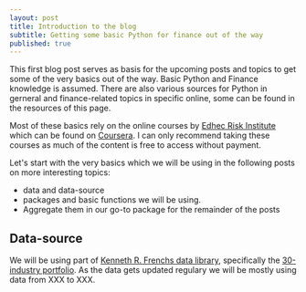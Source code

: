```yaml
---
layout: post
title: Introduction to the blog
subtitle: Getting some basic Python for finance out of the way
published: true
---
```


This first blog post serves as basis for the upcoming posts and topics to get some of the very basics out of the way. Basic Python and Finance knowledge is assumed. There are also various sources for Python in gerneral and finance-related topics in specific online, some can be found in the resources of this page.

Most of these basics rely on the online courses by [Edhec Risk Institute](https://risk.edhec.edu/who-we-are) which can be found on [Coursera](https://www.coursera.org/specializations/investment-management-python-machine-learning). I can only recommend taking these courses as much of the content is free to access without payment. 

Let's start with the very basics which we will be using in the following posts on more interesting topics: 
* data and data-source
* packages and basic functions we will be using. 
* Aggregate them in our go-to package for the remainder of the posts

## Data-source

We will be using part of [Kenneth R. Frenchs data library](https://mba.tuck.dartmouth.edu/pages/faculty/ken.french/data_library.html), specifically the [30-industry portfolio](https://mba.tuck.dartmouth.edu/pages/faculty/ken.french/Data_Library/det_30_ind_port.html). As the data gets updated regulary we will be mostly using data from XXX to XXX. 




